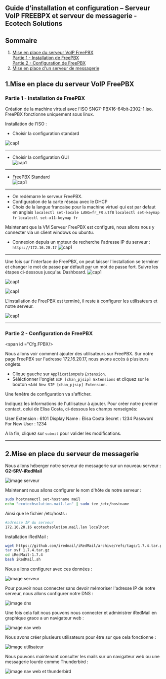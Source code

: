 ## Guide d’installation et configuration – Serveur VoIP FREEBPX et serveur de messagerie - Ecotech Solutions

## Sommaire

1. [Mise en place du serveur VoIP FreePBX](#FreePBX)  
     [Partie 1 - Installation de FreePBX](#Ins.FPBX)  
     [Partie 2 - Configuration de FreePBX](#Cfg.FPBX)  
2. [Mise en place d'un serveur de messagerie](#messagerie)  


## 1.Mise en place du serveur VoIP FreePBX
<span id="FreePBS"/><span>

### Partie 1 - Installation de FreePBX
<span id="Ins.FPBX"/><span>
Création de la machine virtuel avec l'ISO SNG7-PBX16-64bit-2302-1.iso.
FreePBX fonctionne uniquement sous linux.

Installation de l'ISO :
- Choisir la configuration standard  


![cap1](/S06/Ressources/FreePBX/freePBX-01.png)

------------------------------------------------------------------------------------  

- Choisir la configuration GUI  
![cap1](/S06/Ressources/FreePBX/freePBX-02.png)

------------------------------------------------------------------------------------  

- FreePBX Standard  
![cap1](/S06/Ressources/FreePBX/freePBX-03.png)
------------------------------------------------------------------------------------  


- On redémarre le serveur FreePBX.
- Configuration de la carte réseau avec le DHCP
- Choix de la langue francaise pour la machine virtuel qui est par defaut en anglais
`localectl set-locale LANG=fr_FR.utf8`
`localectl set-keymap fr`
`localectl set-x11-keymap fr`

Maintenant que la VM Serveur FreePBX est configuré, nous allons nous y connecter via un client windows ou ubuntu.
- Connexion depuis un moteur de recherche l'adresse IP du serveur : `https://172.16.20.17`
![cap1](/S06/Ressources/FreePBX/freePBX-04.png)  
------------------------------------------------------------------------------------  

Une fois sur l'interface de FreePBX, on peut laisser l'installation se terminer et changer le mot de passe par défault par un mot de passe fort.
Suivre les étapes ci-dessous jusqu'au Dashboard.
![cap1](/S06/Ressources/FreePBX/freePBX-05.png)  

![cap1](/S06/Ressources/FreePBX/freePBX-06.png)  

![cap1](/S06/Ressources/FreePBX/freePBX-07.png)  

L'installation de FreePBX est terminé, il reste à configurer les utilisateurs et notre serveur.  

![cap1](/S06/Ressources/FreePBX/freePBX-09.png)

------------------------------------------------------------------------------------
### Partie 2 - Configuration de FreePBX
<span id ="Cfg.FPBX/><span>

Nous allons voir comment ajouter des utilisateurs sur FreePBX.
Sur notre page FreePBX sur l'adresse 172.16.20.17, nous avons accès à plusieurs onglets.
- Clique gauche sur `Application`puis `Extension`.
- Séléctionner l'onglet `SIP [chan_pjsip] Extensions` et cliquez sur le bouton `+Add New SIP [chan_pjsip] Extension`.

Une fenêtre de configuration va s'afficher.

Indiquez les informations de l'utilisateur à ajouter. 
Pour créer notre premier contact, celui de Elisa Costa, ci-dessous les champs renseignés:

User Extension : 6101
Display Name : Elisa Costa
Secret : 1234
Password For New User : 1234

A la fin, cliquez sur `submit` pour valider les modifications.

------------------------------------------------------------------------------------
## 2.Mise en place du serveur de messagerie
<span id="messagerie"/><span>

Nous allons héberger notre serveur de messagerie sur un nouveau serveur : **G2-SRV-iRedMail**

![image serveur](/S06/Ressources/serveur_mail_proxmox.png)

Maintenant nous allons configurer le nom d'hôte de notre serveur :
```bash
sudo hostnamectl set-hostname mail
echo "ecotechsolution.mail.lan" | sudo tee /etc/hostname
```

Ainsi que le fichier /etc/hosts :
```bash
#adresse IP du serveur
172.16.20.16 ecotechsolution.mail.lan localhost
```

Installation iRedMail :
```bash
wget https://github.com/iredmail/iRedMail/archive/refs/tags/1.7.4.tar.gz
tar xvf 1.7.4.tar.gz
cd iRedMail-1.7.4
bash iRedMail.sh
```

Nous allons configurer avec ces données : 

![image serveur](/S06/Ressources/config_srv_mail.png)

Pour pouvoir nous connecter sans devoir mémoriser l'adresse IP de notre serveur, nous allons configurer notre DNS :

![image dns](/S06/Ressources/dns_serveur_mail.png)

Une fois cela fait nous pouvons nous connecter et administrer iRedMail en graphique grace a un navigateur web :

![image nav web](/S06/Ressources/admin_web_mail.png)

Nous avons créer plusieurs utilisateurs pour être sur que cela fonctionne :

![image utilisateur](/S06/Ressources/utilisateur_mail.png)

Nous pouvons maintenant consulter les mails sur un navigateur web ou une messagerie lourde comme Thunderbird : 

![image nav web et thunderbird](/S06/Ressources/mail_both.png)


